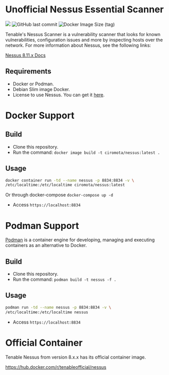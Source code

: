# Unofficial Nessus Essential Scanner
<img src="https://img.shields.io/badge/license-GPL-blue" /> <img alt="GitHub last commit" src="https://img.shields.io/github/last-commit/ciro-mota/nessus-scanner"> <img alt="Docker Image Size (tag)" src="https://img.shields.io/docker/image-size/ciromota/nessus-scanner/latest">

Tenable's Nessus Scanner is a vulnerability scanner that looks for known vulnerabilities, configuration issues and more by inspecting hosts over the network. For more information about Nessus, see the following links:

[Nessus 8.11.x Docs](https://docs.tenable.com/nessus/Content/GettingStarted.htm)

## Requirements

- Docker or Podman.
- Debian Slim image Docker.
- License to use Nessus. You can get it [here](https://www.tenable.com/products/nessus/activation-code).

# Docker Support

## Build

- Clone this repository.
- Run the command: `docker image build -t ciromota/nessus:latest .`

## Usage

```bash
docker container run -td --name nessus -p 8834:8834 -v \
/etc/localtime:/etc/localtime ciromota/nessus:latest
```
Or through docker-compose `docker-compose up -d`

- Access `https://localhost:8834`

# Podman Support

[Podman](https://podman.io/) is a container engine for developing, managing and executing containers as an alternative to Docker.

## Build

- Clone this repository.
- Run the command: `podman build -t nessus -f .`

## Usage

```bash
podman run -td --name nessus -p 8834:8834 -v \
/etc/localtime:/etc/localtime nessus
```
- Access `https://localhost:8834`

# Official Container

Tenable Nessus from version 8.x.x has its official container image.

https://hub.docker.com/r/tenableofficial/nessus